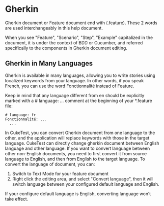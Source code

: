 # Gherkin

Gherkin document or Feature document end with \(.feature\). These 2 words are used interchangeably in this help document.

When you see "Feature", "Scenario", "Step", "Example" capitalized in the document, it is under the context of BDD or Cucumber, and referred specifically to the components in Gherkin document editing.

## Gherkin in Many Languages

Gherkin is available in many languages, allowing you to write stories using localized keywords from your language. In other words, if you speak French, you can use the word Fonctionnalité instead of Feature.

Keep in mind that any language different from en should be explicitly marked with a \# language: ... comment at the beginning of your \*.feature file:

```text
# language: fr
Fonctionnalité: ...
  ...
```

In CukeTest, you can convert Gherkin document from one language to the other, and the application will replace keywords with those in the target language. CukeTest can directly change gherkin document between English language and other language. If you want to convert language between other non-English documents, you need to first convert it from source language to English, and then from English to the target language. To convert the language of document, you can:

1. Switch to Text Mode for your feature document
2. Right click the editing area, and select "Convert language", then it will switch language between your configured default language and English.

If your configure default language is English, converting language won’t take effect.

